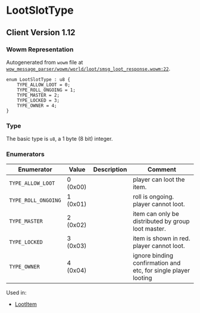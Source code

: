 # LootSlotType

## Client Version 1.12

### Wowm Representation

Autogenerated from `wowm` file at [`wow_message_parser/wowm/world/loot/smsg_loot_response.wowm:22`](https://github.com/gtker/wow_messages/tree/main/wow_message_parser/wowm/world/loot/smsg_loot_response.wowm#L22).

```rust,ignore
enum LootSlotType : u8 {
    TYPE_ALLOW_LOOT = 0;
    TYPE_ROLL_ONGOING = 1;
    TYPE_MASTER = 2;
    TYPE_LOCKED = 3;
    TYPE_OWNER = 4;
}
```
### Type
The basic type is `u8`, a 1 byte (8 bit) integer.
### Enumerators
| Enumerator | Value  | Description | Comment |
| --------- | -------- | ----------- | ------- |
| `TYPE_ALLOW_LOOT` | 0 (0x00) |  | player can loot the item. |
| `TYPE_ROLL_ONGOING` | 1 (0x01) |  | roll is ongoing. player cannot loot. |
| `TYPE_MASTER` | 2 (0x02) |  | item can only be distributed by group loot master. |
| `TYPE_LOCKED` | 3 (0x03) |  | item is shown in red. player cannot loot. |
| `TYPE_OWNER` | 4 (0x04) |  | ignore binding confirmation and etc, for single player looting |

Used in:
* [LootItem](lootitem.md)

